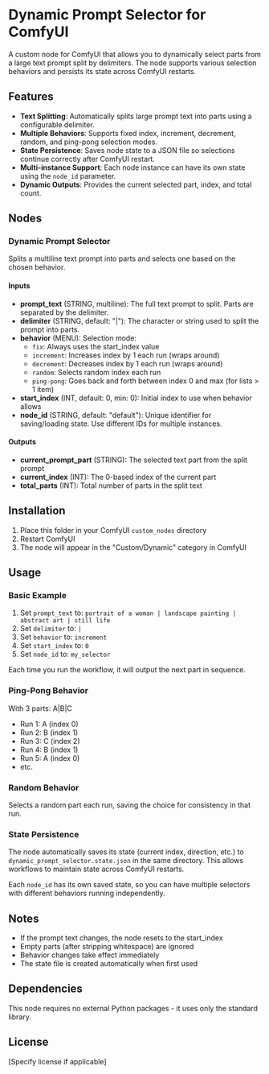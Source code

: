 # Dynamic Prompt Selector for ComfyUI

A custom node for ComfyUI that allows you to dynamically select parts from a large text prompt split by delimiters. The node supports various selection behaviors and persists its state across ComfyUI restarts.

## Features

- **Text Splitting**: Automatically splits large prompt text into parts using a configurable delimiter.
- **Multiple Behaviors**: Supports fixed index, increment, decrement, random, and ping-pong selection modes.
- **State Persistence**: Saves node state to a JSON file so selections continue correctly after ComfyUI restart.
- **Multi-instance Support**: Each node instance can have its own state using the `node_id` parameter.
- **Dynamic Outputs**: Provides the current selected part, index, and total count.

## Nodes

### Dynamic Prompt Selector

Splits a multiline text prompt into parts and selects one based on the chosen behavior.

#### Inputs

- **prompt_text** (STRING, multiline): The full text prompt to split. Parts are separated by the delimiter.
- **delimiter** (STRING, default: "|"): The character or string used to split the prompt into parts.
- **behavior** (MENU): Selection mode:
  - `fix`: Always uses the start_index value
  - `increment`: Increases index by 1 each run (wraps around)
  - `decrement`: Decreases index by 1 each run (wraps around)
  - `random`: Selects random index each run
  - `ping-pong`: Goes back and forth between index 0 and max (for lists > 1 item)
- **start_index** (INT, default: 0, min: 0): Initial index to use when behavior allows
- **node_id** (STRING, default: "default"): Unique identifier for saving/loading state. Use different IDs for multiple instances.

#### Outputs

- **current_prompt_part** (STRING): The selected text part from the split prompt
- **current_index** (INT): The 0-based index of the current part
- **total_parts** (INT): Total number of parts in the split text

## Installation

1. Place this folder in your ComfyUI `custom_nodes` directory
2. Restart ComfyUI
3. The node will appear in the "Custom/Dynamic" category in ComfyUI

## Usage

### Basic Example

1. Set `prompt_text` to: `portrait of a woman | landscape painting | abstract art | still life`
2. Set `delimiter` to: `|`
3. Set `behavior` to: `increment`
4. Set `start_index` to: `0`
5. Set `node_id` to: `my_selector`

Each time you run the workflow, it will output the next part in sequence.

### Ping-Pong Behavior

With 3 parts: A|B|C
- Run 1: A (index 0)
- Run 2: B (index 1)
- Run 3: C (index 2)
- Run 4: B (index 1)
- Run 5: A (index 0)
- etc.

### Random Behavior

Selects a random part each run, saving the choice for consistency in that run.

### State Persistence

The node automatically saves its state (current index, direction, etc.) to `dynamic_prompt_selector.state.json` in the same directory. This allows workflows to maintain state across ComfyUI restarts.

Each `node_id` has its own saved state, so you can have multiple selectors with different behaviors running independently.

## Notes

- If the prompt text changes, the node resets to the start_index
- Empty parts (after stripping whitespace) are ignored
- Behavior changes take effect immediately
- The state file is created automatically when first used

## Dependencies

This node requires no external Python packages - it uses only the standard library.

## License

[Specify license if applicable]
